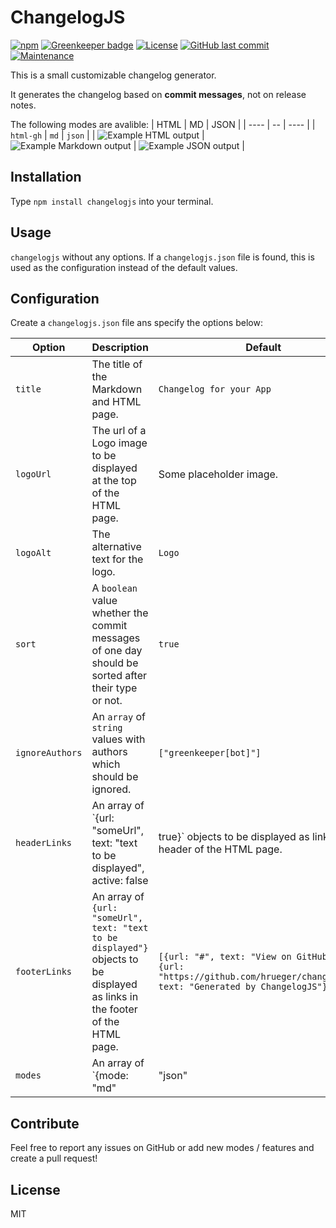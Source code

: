 # ChangelogJS

[![npm](https://img.shields.io/npm/v/changelogjs)](https://npmjs.com/package/changelogjs)
[![Greenkeeper badge](https://badges.greenkeeper.io/hrueger/changelogjs.svg)](https://greenkeeper.io/)
[![License](https://img.shields.io/badge/License-MIT-blue)](./LICENSE.md)
[![GitHub last commit](https://img.shields.io/github/last-commit/hrueger/changelogjs?color=brightgreen)](https://github.com/hrueger/changelogjs/commits)
[![Maintenance](https://img.shields.io/maintenance/yes/2020)](https://github.com/hrueger/changelogjs/commits)

This is a small customizable changelog generator.

It generates the changelog based on **commit messages**, not on release notes.

The following modes are avalible:
| HTML | MD | JSON |
| ---- | -- | ---- |
| `html-gh` | `md` | `json` |
| ![Example HTML output](./example_html_output.png) | ![Example Markdown output](./example_md_output.png) | ![Example JSON output](./example_json_output.png) |

## Installation
Type `npm install changelogjs` into your terminal.

## Usage
`changelogjs` without any options. If a `changelogjs.json` file is found, this is used as the configuration instead of the default values.

## Configuration
Create a `changelogjs.json` file ans specify the options below:

| Option | Description | Default |
| ------ | ----------- | ------- |
| `title` | The title of the Markdown and HTML page. | `Changelog for your App` |
| `logoUrl` | The url of a Logo image to be displayed at the top of the HTML page. | Some placeholder image. |
| `logoAlt` | The alternative text for the logo. | `Logo` |
| `sort` | A `boolean` value whether the commit messages of one day should be sorted after their type or not. | `true` |
| `ignoreAuthors` | An `array` of `string` values with authors which should be ignored. | `["greenkeeper[bot]"]` |
| `headerLinks` | An array of `{url: "someUrl", text: "text to be displayed", active: false|true}` objects to be displayed as links in the header of the HTML page. | `[{url: "/", text: "Docs"}, {url: "#", text: "Changelog", active: true}]` |
| `footerLinks` | An array of `{url: "someUrl", text: "text to be displayed"}` objects to be displayed as links in the footer of the HTML page. | `[{url: "#", text: "View on GitHub"}, {url: "https://github.com/hrueger/changelogjs", text: "Generated by ChangelogJS"}]` |
| `modes` | An array of `{mode: "md"|"json"|"html-gh", file: "someFileName.ext"}` objects defining which output files with which modes should be generated. See above for the avalible modes. | `[{mode: "md", file: "CHANGELOG.md"}, {mode: "json", file: "CHANGELOG.json"}, {mode: "html-gh", file: "CHANGELOG.html"}]` |

## Contribute
Feel free to report any issues on GitHub or add new modes / features and create a pull request!

## License
MIT
